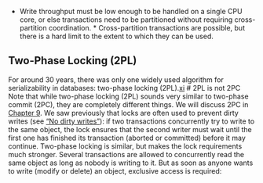 *  Write throughput must be low enough to be handled on a single CPU core, or else transactions
need to be partitioned without requiring cross-partition coordination. *  Cross-partition transactions are possible, but there is a hard limit to the extent to which they
  can be used. ## Two-Phase Locking (2PL) 
For around 30 years, there was only one widely used algorithm for serializability in databases:
two-phase locking (2PL).[xi](ch07.html#idm140605761509024) # 2PL is not 2PC Note that while two-phase locking (2PL) sounds very similar to two-phase commit (2PC), they are
completely different things. We will discuss 2PC in [Chapter 9](ch09.html#ch_consistency). We saw previously that locks are often used to prevent dirty writes (see
[“No dirty writes”](#sec_transactions_dirty_write)): if two transactions concurrently try to write to the same object,
the lock ensures that the second writer must wait until the first one has finished its transaction
(aborted or committed) before it may continue. Two-phase locking is similar, but makes the lock requirements much stronger. Several transactions
are allowed to concurrently read the same object as long as nobody is writing to it. But as soon as
anyone wants to write (modify or delete) an object, exclusive access is required: